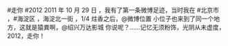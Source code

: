 #走你 #2012 2011 年 10 月 29 日 ，我有了第一条微博足迹，当时我在 #北京市 ，#海淀区 ，海淀北一街 ，1/4 炷香之后，@微博位置 小位子也来到了同一个地方，这就是猿粪啊，@绍兴万达影城 你说呢？……记忆无须粉饰，光阴从未虚度，2012，走你！  ​​​​